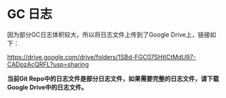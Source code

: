 # GC 日志

因为部分GC日志体积较大，所以将日志文件上传到了Google Drive上，链接如下：

https://drive.google.com/drive/folders/1SBd-FGC07SHtlCtMdU97-CADpzAcQRFL?usp=sharing


**当前Git Repo中的日志文件是部分日志文件，如果需要完整的日志文件，请下载Google Drive中的日志文件。**